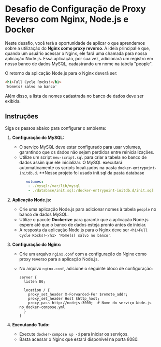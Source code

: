 # Desafio de Configuração de Proxy Reverso com Nginx, Node.js e Docker

Neste desafio, você terá a oportunidade de aplicar o que aprendemos sobre a utilização do **Nginx como proxy reverso**. A ideia principal é que, quando um usuário acessar o Nginx, ele fará uma chamada para nossa aplicação Node.js. Essa aplicação, por sua vez, adicionará um registro em nosso banco de dados MySQL, cadastrando um nome na tabela "people".

O retorno da aplicação Node.js para o Nginx deverá ser:

```html
<h1>Full Cycle Rocks!</h1>
'Nome(s) salvo no banco'
```

Além disso, a lista de nomes cadastrada no banco de dados deve ser exibida.

## Instruções

Siga os passos abaixo para configurar o ambiente:

1. **Configuração do MySQL:**
   - O serviço MySQL deve estar configurado para usar volumes, garantindo que os dados não sejam perdidos entre reinicializações.
   - Utilize um script `meu-script.sql` para criar a tabela no banco de dados assim que ele inicializar. O MySQL executará automaticamente os scripts localizados na pasta `docker-entrypoint-initdb.d`.
   **Nesse projeto foi usado init.sql da pasta database
     ```yml
        volumes:
         - ./mysql:/var/lib/mysql
         - ./database/init.sql:/docker-entrypoint-initdb.d/init.sql
     ```

2. **Aplicação Node.js:**
   - Crie uma aplicação Node.js para adicionar nomes à tabela `people` no banco de dados MySQL.
   - Utilize o pacote **Dockerize** para garantir que a aplicação Node.js espere até que o banco de dados esteja pronto antes de iniciar.
   - A resposta da aplicação Node.js para o Nginx deve ser `<h1>Full Cycle Rocks!</h1> 'Nome(s) salvo no banco'`.

3. **Configuração do Nginx:**
   - Crie um arquivo `nginx.conf` com a configuração do Nginx como proxy reverso para a aplicação Node.js.
   - No arquivo `nginx.conf`, adicione o seguinte bloco de configuração:

     ```nginx
     server {
       listen 80;

       location / {
         proxy_set_header X-Forwarded-For $remote_addr;
         proxy_set_header Host $http_host;
         proxy_pass http://nodejs:3000;  # Nome do serviço Node.js no docker-compose.yml
       }
     }
     ```

4. **Executando Tudo:**
   - Execute `docker-compose up -d` para iniciar os serviços.
   - Basta acessar o Nginx que estará disponível na porta 8080.
